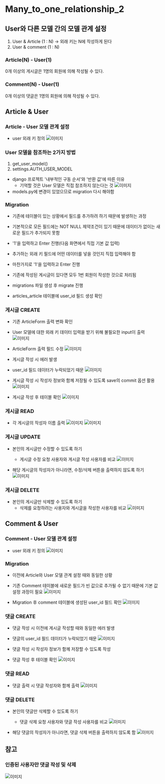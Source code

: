 # Many_to_one_relationship_2

## User와 다른 모델 간의 모델 관계 설정
 1. User & Article (1 : N) -> 외래 키는 N에 작성하게 된다
 2. User & comment (1 : N)

### Article(N) - User(1)
0개 이상의 게시글은 1명의 회원에 의해 작성될 수 있다.

### Comment(N) - User(1)
0개 이상의 댓글은 1명의 회원에 의해 작성될 수 있다.

## Article & User
### Article - User 모델 관계 설정
 - user 외래 키 정의
 ![이미지](./images/capture_1155.PNG)

### User 모델을 참조하는 2가지 방법
 1. get_user_model()
 2. settings.AUTH_USER_MODEL

 - django 프로젝트 '내부적인 구동 순서'와 '반환 값'에 따른 이유
     - 기억할 것은 User 모델은 직접 참조하지 않는다는 것
 ![이미지](./images/capture_1156.PNG)
 - models.py에 변경이 있었으므로 migration 다시 해야함

### Migration
 - 기존에 테이블이 있는 상황에서 필드를 추가하려 하기 때문에 발생하는 과정
 - 기본적으로 모든 필드에는 NOT NULL 제약조건이 있기 때문에 데이터가 없이는 새로운 필드가 추가되지 못함
 - '1'을 입력하고 Enter 진행(다음 화면에서 직접 기본 값 입력)

 - 추가하는 외래 키 필드에 어떤 데이터를 넣을 것인지 직접 입력해야 함
 - 마찬가지로 '1'을 입력하고 Enter 진행
 - 기존에 작성된 게시글이 있다면 모두 1번 회원이 작성한 것으로 처리됨
 - migrations 파일 생성 후 migrate 진행

 - articles_article 테이블에 user_id 필드 생성 확인

### 게시글 CREATE
 - 기존 ArticleForm 출력 변화 확인
 - User 모델에 대한 외래 키 데이터 입력을 받기 위해 불필요한 input이 출력
 ![이미지](./images/capture_1157.PNG)

 - ArticleForm 출력 필드 수정
 ![이미지](./images/capture_1158.PNG)

 - 게시글 작성 시 에러 발생
 - user_id 필드 데이터가 누락되었기 때문
 ![이미지](./images/capture_1159.PNG)

 - 게시글 작성 시 작성자 정보와 함께 저장될 수 있도록 save의 commit 옵션 활용
 ![이미지](./images/capture_1160.PNG)

 - 게시글 작성 후 테이블 확인
 ![이미지](./images/capture_1161.PNG)

### 게시글 READ
 - 각 게시글의 작성자 이름 출력
 ![이미지](./images/capture_1162.PNG)
 ![이미지](./images/capture_1163.PNG)

### 게시글 UPDATE
 - 본인의 게시글만 수정할 수 있도록 하기
     - 게시글 수정 요청 사용자와 게시글 작성 사용자를 비교
 ![이미지](./images/capture_1164.PNG)

 - 해당 게시글의 작성자가 아니라면, 수정/삭제 버튼을 출력하지 않도록 하기
 ![이미지](./images/capture_1165.PNG)

### 게시글 DELETE
 - 본인의 게시글만 삭제할 수 있도록 하기
     - 삭제를 요청하려는 사용자와 게시글을 작성한 사용자를 비교
 ![이미지](./images/capture_1166.PNG)

## Comment & User
### Comment - User 모델 관계 설정
 - user 외래 키 정의
 ![이미지](./images/capture_1167.PNG)

### Migration
 - 이전에 Article와 User 모델 관계 설정 때와 동일한 상황
 - 기존 Comment 테이블에 새로운 필드가 빈 값으로 추가될 수 없기 때문에 기본 값 설정 과정이 필요
 ![이미지](./images/capture_1168.PNG)

 - Migration 후 comment 테이블에 생성된 user_id 필드 확인
 ![이미지](./images/capture_1169.PNG)

### 댓글 CREATE
 - 댓글 작성 시 이전에 게시글 작성할 때와 동일한 에러 발생
 - 댓글의 user_id 필드 데이터가 누락되었기 때문
 ![이미지](./images/capture_1170.PNG)

 - 댓글 작성 시 작성자 정보가 함께 저장할 수 있도록 작성

 - 댓글 작성 후 테이블 확인
 ![이미지](./images/capture_1171.PNG)

### 댓글 READ
 - 댓글 출력 시 댓글 작성자와 함께 출력
 ![이미지](./images/capture_1172.PNG)

### 댓글 DELETE
 - 본인의 댓글만 삭제할 수 있도록 하기
     - 댓글 삭제 요청 사용자와 댓글 작성 사용자를 비교
 ![이미지](./images/capture_1173.PNG)

 - 해당 댓글의 작성자가 아니라면, 댓글 삭제 버튼을 출력하지 않도록 함
 ![이미지](./images/capture_1174.PNG)

## 참고
### 인증된 사용자만 댓글 작성 및 삭제
 ![이미지](./images/capture_1175.PNG)

